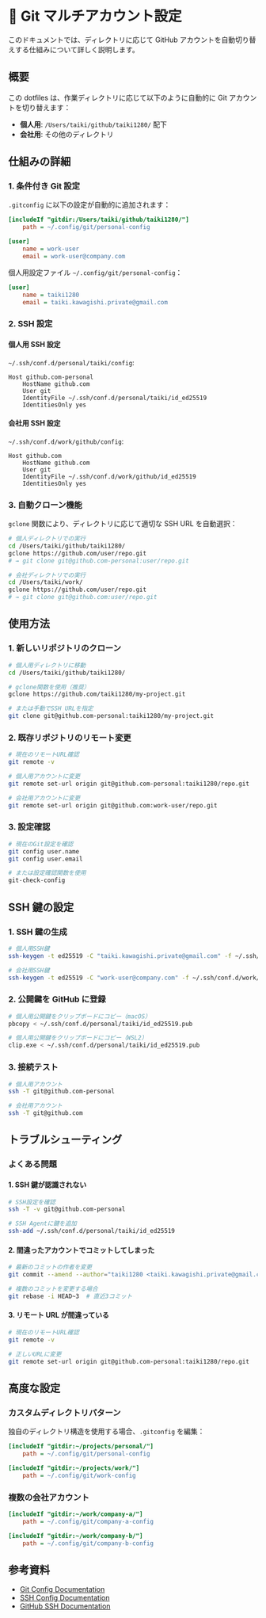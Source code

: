 # 🔄 Git マルチアカウント設定

このドキュメントでは、ディレクトリに応じて GitHub アカウントを自動切り替えする仕組みについて詳しく説明します。

## 概要

この dotfiles は、作業ディレクトリに応じて以下のように自動的に Git アカウントを切り替えます：

-   **個人用**: `/Users/taiki/github/taiki1280/` 配下
-   **会社用**: その他のディレクトリ

## 仕組みの詳細

### 1. 条件付き Git 設定

`.gitconfig` に以下の設定が自動的に追加されます：

```ini
[includeIf "gitdir:/Users/taiki/github/taiki1280/"]
    path = ~/.config/git/personal-config

[user]
    name = work-user
    email = work-user@company.com
```

個人用設定ファイル `~/.config/git/personal-config`：

```ini
[user]
    name = taiki1280
    email = taiki.kawagishi.private@gmail.com
```

### 2. SSH 設定

#### 個人用 SSH 設定

`~/.ssh/conf.d/personal/taiki/config`:

```
Host github.com-personal
    HostName github.com
    User git
    IdentityFile ~/.ssh/conf.d/personal/taiki/id_ed25519
    IdentitiesOnly yes
```

#### 会社用 SSH 設定

`~/.ssh/conf.d/work/github/config`:

```
Host github.com
    HostName github.com
    User git
    IdentityFile ~/.ssh/conf.d/work/github/id_ed25519
    IdentitiesOnly yes
```

### 3. 自動クローン機能

`gclone` 関数により、ディレクトリに応じて適切な SSH URL を自動選択：

```bash
# 個人ディレクトリでの実行
cd /Users/taiki/github/taiki1280/
gclone https://github.com/user/repo.git
# → git clone git@github.com-personal:user/repo.git

# 会社ディレクトリでの実行
cd /Users/taiki/work/
gclone https://github.com/user/repo.git
# → git clone git@github.com:user/repo.git
```

## 使用方法

### 1. 新しいリポジトリのクローン

```bash
# 個人用ディレクトリに移動
cd /Users/taiki/github/taiki1280/

# gclone関数を使用（推奨）
gclone https://github.com/taiki1280/my-project.git

# または手動でSSH URLを指定
git clone git@github.com-personal:taiki1280/my-project.git
```

### 2. 既存リポジトリのリモート変更

```bash
# 現在のリモートURL確認
git remote -v

# 個人用アカウントに変更
git remote set-url origin git@github.com-personal:taiki1280/repo.git

# 会社用アカウントに変更
git remote set-url origin git@github.com:work-user/repo.git
```

### 3. 設定確認

```bash
# 現在のGit設定を確認
git config user.name
git config user.email

# または設定確認関数を使用
git-check-config
```

## SSH 鍵の設定

### 1. SSH 鍵の生成

```bash
# 個人用SSH鍵
ssh-keygen -t ed25519 -C "taiki.kawagishi.private@gmail.com" -f ~/.ssh/conf.d/personal/taiki/id_ed25519

# 会社用SSH鍵
ssh-keygen -t ed25519 -C "work-user@company.com" -f ~/.ssh/conf.d/work/github/id_ed25519
```

### 2. 公開鍵を GitHub に登録

```bash
# 個人用公開鍵をクリップボードにコピー（macOS）
pbcopy < ~/.ssh/conf.d/personal/taiki/id_ed25519.pub

# 個人用公開鍵をクリップボードにコピー（WSL2）
clip.exe < ~/.ssh/conf.d/personal/taiki/id_ed25519.pub
```

### 3. 接続テスト

```bash
# 個人用アカウント
ssh -T git@github.com-personal

# 会社用アカウント
ssh -T git@github.com
```

## トラブルシューティング

### よくある問題

#### 1. SSH 鍵が認識されない

```bash
# SSH設定を確認
ssh -T -v git@github.com-personal

# SSH Agentに鍵を追加
ssh-add ~/.ssh/conf.d/personal/taiki/id_ed25519
```

#### 2. 間違ったアカウントでコミットしてしまった

```bash
# 最新のコミットの作者を変更
git commit --amend --author="taiki1280 <taiki.kawagishi.private@gmail.com>"

# 複数のコミットを変更する場合
git rebase -i HEAD~3  # 直近3コミット
```

#### 3. リモート URL が間違っている

```bash
# 現在のリモートURL確認
git remote -v

# 正しいURLに変更
git remote set-url origin git@github.com-personal:taiki1280/repo.git
```

## 高度な設定

### カスタムディレクトリパターン

独自のディレクトリ構造を使用する場合、`.gitconfig` を編集：

```ini
[includeIf "gitdir:~/projects/personal/"]
    path = ~/.config/git/personal-config

[includeIf "gitdir:~/projects/work/"]
    path = ~/.config/git/work-config
```

### 複数の会社アカウント

```ini
[includeIf "gitdir:~/work/company-a/"]
    path = ~/.config/git/company-a-config

[includeIf "gitdir:~/work/company-b/"]
    path = ~/.config/git/company-b-config
```

## 参考資料

-   [Git Config Documentation](https://git-scm.com/docs/git-config)
-   [SSH Config Documentation](https://man.openbsd.org/ssh_config)
-   [GitHub SSH Documentation](https://docs.github.com/en/authentication/connecting-to-github-with-ssh)
